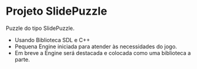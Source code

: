 Projeto SlidePuzzle
=================================

Puzzle do tipo SlidePuzzle.

 - Usando Biblioteca SDL e C++
 - Pequena Engine iniciada para atender às necessidades do jogo.
 - Em breve a Engine será destacada e colocada como uma biblioteca a parte.
